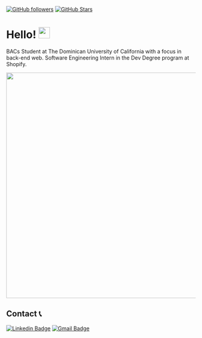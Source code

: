 [![GitHub followers](https://img.shields.io/github/followers/dylanplayer?logo=GitHub&style=for-the-badge)](https://github.com/dylanplayer)
[![GitHub Stars](https://img.shields.io/github/stars/dylanplayer?logo=github&style=for-the-badge)](https://github.com/dylanplayer)


# Hello!  <img src="https://raw.githubusercontent.com/MartinHeinz/MartinHeinz/master/wave.gif" width="30px"> 

BACs Student at The Dominican University of California with a focus in back-end web. Software Engineering Intern in the Dev Degree program at Shopify. 

<div align="center">
  <a href="https://wakatime.com"><img width="600px" src="https://wakatime.com/share/@dylanplayer/36c018a7-3388-4d83-8d48-a623c37b1cb4.png" /></a>
</div>
<!-- <div align="center">
  <img src="https://github-readme-stats.vercel.app/api?username=dylanplayer&theme=radical">
  <img src="https://github-readme-stats.vercel.app/api/top-langs/?username=dylanplayer&langs_count=3&theme=radical">
</div> -->


## Contact 📞
[![Linkedin Badge](https://img.shields.io/badge/-DylanPlayer-blue?style=flat-square&logo=Linkedin&logoColor=white&link=https://www.linkedin.com/in/dylan-player/)](https://www.linkedin.com/in/dylan-player/) 
[![Gmail Badge](https://img.shields.io/badge/-dylan@dylanplayer.com-d14836?style=flat-square&logo=Gmail&logoColor=white&link=mailto:dylan@dylanplayer.com)](mailto:dylan@dylanplayer.com)
